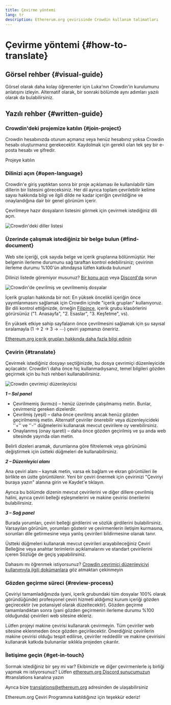```yaml
---
title: Çevirme yöntemi
lang: tr
description: Ethererum.org çevirisinde Crowdin kullanım talimatları
---
```


# Çevirme yöntemi {#how-to-translate}

## Görsel rehber {#visual-guide}

Görsel olarak daha kolay öğrenenler için Luka'nın Crowdin'in kurulumunu anlatışını izleyin. Alternatif olarak, bir sonraki bölümde aynı adımları yazılı olarak da bulabilirsiniz.

<YouTube id="Ii7bYhanLs4" />

## Yazılı rehber {#written-guide}

### Crowdin'deki projemize katılın {#join-project}

Crowdin hesabınızda oturum açmanız veya henüz hesabınız yoksa Crowdin hesabı oluşturmanız gerekecektir. Kaydolmak için gerekli olan tek şey bir e-posta hesabı ve şifredir.

<ButtonLink href="https://crowdin.com/project/ethereum-org/">
  Projeye katılın
</ButtonLink>

### Dilinizi açın {#open-language}

Crowdin'e giriş yaptıktan sonra bir proje açıklaması ile kullanılabilir tüm dillerin bir listesini göreceksiniz. Her dil ayrıca toplam çevrilebilir kelime sayısı hakkında bilgi ve ilgili dilde ne kadar içeriğin çevrildiğine ve onaylandığına dair bir genel görünüm içerir.

Çevrilmeye hazır dosyaların listesini görmek için çevirmek istediğiniz dili açın.

![Crowdin'deki diller listesi](./list-of-languages.png)

### Üzerinde çalışmak istediğiniz bir belge bulun {#find-document}

Web site içeriği, çok sayıda belge ve içerik gruplarına bölünmüştür. Her belgenin ilerleme durumunu sağ taraftan kontrol edebilirsiniz; çevirinin ilerleme durumu %100'ün altındaysa lütfen katkıda bulunun!

Dilinizi listede göremiyor musunuz? [Bir konu açın](https://github.com/ethereum/ethereum-org-website/issues/new/choose) veya [Discord'da](/discord/) sorun

![Crowdin'de çevrilmiş ve çevrilmemiş dosyalar](./crowdin-files.png)

İçerik grupları hakkında bir not: En yüksek öncelikli içeriğin önce yayımlanmasını sağlamak için Crowdin içinde "içerik grupları" kullanıyoruz. Bir dili kontrol ettiğinizde, örneğin [Filipince](https://crowdin.com/project/ethereum-org/fil#), içerik grubu klasörlerini görürsünüz ("1. Anasayfa", "2. Esaslar", "3. Keşfetme", vs).

En yüksek etkiye sahip sayfaların önce çevrilmesini sağlamak için şu sayısal sıralamayla (1 → 2 → 3 → ⋯) çeviri yapmanızı öneririz.

[Ethereum.org içerik grupları hakkında daha fazla bilgi edinin](/contributing/translation-program/content-buckets/)

### Çevirin {#translate}

Çevirmek istediğiniz dosyayı seçtiğinizde, bu dosya çevrimiçi düzenleyicide açılacaktır. Crowdin'i daha önce hiç kullanmadıysanız, temel bilgileri gözden geçirmek için bu hızlı rehberi kullanabilirsiniz.

![Crowdin çevrimiçi düzenleyicisi](./online-editor.png)

**_1 – Sol panel_**

- Çevrilmemiş (kırmızı) – henüz üzerinde çalışılmamış metin. Bunlar, çevirmeniz gereken dizelerdir.
- Çevrilmiş (yeşil) – daha önce çevrilmiş ancak henüz gözden geçirilmemiş metin. Alternatif çeviriler önerebilir veya düzenleyicideki ''+'' ve ''-'' düğmelerini kullanarak mevcut çevirilere oy verebilirsiniz.
- Onaylanmış (onay işareti) – daha önce gözden geçirilmiş ve şu anda web sitesinde yayında olan metin.

Belirli dizeleri aramak, durumlarına göre filtrelemek veya görünümü değiştirmek için üstteki düğmeleri de kullanabilirsiniz.

**_2 – Düzenleyici alanı_**

Ana çeviri alanı – kaynak metin, varsa ek bağlam ve ekran görüntüleri ile birlikte en üstte görüntülenir. Yeni bir çeviri önermek için çevirinizi "Çeviriyi buraya yazın" alanına girin ve Kaydet'e tıklayın.

Ayrıca bu bölümde dizenin mevcut çevirilerini ve diğer dillere çevrilmiş halini, ayrıca çeviri belleği eşleşmelerini ve makine çevirisi önerilerini bulabilirsiniz.

**_3 – Sağ panel_**

Burada yorumları, çeviri belleği girdilerini ve sözlük girdilerini bulabilirsiniz. Varsayılan görünüm, yorumları gösterir ve çevirmenlerin iletişim kurmasına, sorunları dile getirmesine veya yanlış çevirileri bildirmesine olanak tanır.

Üstteki düğmeleri kullanarak mevcut çevirileri arayabileceğiniz Çeviri Belleğine veya anahtar terimlerin açıklamalarını ve standart çevirilerini içeren Sözlüğe de geçiş yapabilirsiniz.

Dahasını mı öğrenmek istiyorsunuz? [Crowdin çevrimiçi düzenleyiciyi kullanımıyla ilgili dokümanlara](https://support.crowdin.com/online-editor/) göz atmaktan çekinmeyin

### Gözden geçirme süreci {#review-process}

Çeviriyi tamamladığınızda (yani, içerik grubundaki tüm dosyalar 100% olarak göründüğünde) profesyonel çeviri hizmeti aldığımız kurum içeriği gözden geçirecektir (ve potansiyel olarak düzeltecektir). Gözden geçirme tamamlandıktan sonra (yani gözden geçirmenin ilerleme durumu %100 olduğunda) çevirileri web sitesine ekleriz.

<InfoBanner shouldCenter emoji=":warning:">
  Lütfen projeyi makine çevirisi kullanarak çevirmeyin. Tüm çeviriler web sitesine eklenmeden önce gözden geçirilecektir. Önerdiğiniz çevirilerin makine çevirisi olduğu tespit edilirse, çeviriler reddedilir ve makine çevirisini kullanarak katkıda bulunanlar sıklıkla projeden çıkarılır.
</InfoBanner>

### İletişime geçin {#get-in-touch}

Sormak istediğiniz bir şey mi var? Ekibimizle ve diğer çevirmenlerle iş birliği yapmak mı istiyorsunuz? Lütfen [ethereum.org Discord sunucumuzun](/discord/) #translations kanalına yazın

Ayrıca bize translations@ethereum.org adresinden de ulaşabilirsiniz

Ethereum.org Çeviri Programına katıldığınız için teşekkür ederiz!

